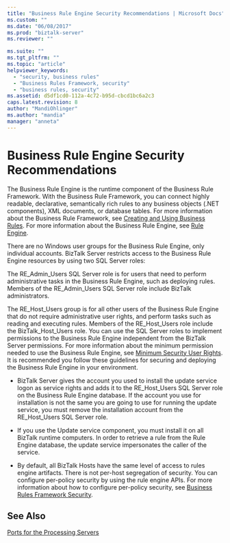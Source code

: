 ```yaml
---
title: "Business Rule Engine Security Recommendations | Microsoft Docs"
ms.custom: ""
ms.date: "06/08/2017"
ms.prod: "biztalk-server"
ms.reviewer: ""

ms.suite: ""
ms.tgt_pltfrm: ""
ms.topic: "article"
helpviewer_keywords: 
  - "security, business rules"
  - "Business Rules Framework, security"
  - "business rules, security"
ms.assetid: d5df1cd0-112a-4c72-b95d-cbcd1bc6a2c3
caps.latest.revision: 8
author: "MandiOhlinger"
ms.author: "mandia"
manager: "anneta"
---
```

# Business Rule Engine Security Recommendations
The Business Rule Engine is the runtime component of the Business Rule Framework. With the Business Rule Framework, you can connect highly readable, declarative, semantically rich rules to any business objects (.NET components), XML documents, or database tables. For more information about the Business Rule Framework, see [Creating and Using Business Rules](../core/creating-and-using-business-rules.md). For more information about the Business Rule Engine, see [Rule Engine](../core/rule-engine.md).  
  
 There are no Windows user groups for the Business Rule Engine, only individual accounts. BizTalk Server restricts access to the Business Rule Engine resources by using two SQL Server roles:  
  
 The RE_Admin_Users SQL Server role is for users that need to perform administrative tasks in the Business Rule Engine, such as deploying rules. Members of the RE_Admin_Users SQL Server role include BizTalk administrators.  
  
 The RE_Host_Users group is for all other users of the Business Rule Engine that do not require administrative user rights, and perform tasks such as reading and executing rules. Members of the RE_Host_Users role include the BizTalk_Host_Users role. You can use the SQL Server roles to implement permissions to the Business Rule Engine independent from the BizTalk Server permissions. For more information about the minimum permission needed to use the Business Rule Engine, see [Minimum Security User Rights](../core/minimum-security-user-rights.md). It is recommended you follow these guidelines for securing and deploying the Business Rule Engine in your environment.  
  
-   BizTalk Server gives the account you used to install the update service logon as service rights and adds it to the RE_Host_Users SQL Server role on the Business Rule Engine database. If the account you use for installation is not the same you are going to use for running the update service, you must remove the installation account from the RE_Host_Users SQL Server role.  
  
-   If you use the Update service component, you must install it on all BizTalk runtime computers. In order to retrieve a rule from the Rule Engine database, the update service impersonates the caller of the service.  
  
-   By default, all BizTalk Hosts have the same level of access to rules engine artifacts. There is not per-host segregation of security. You can configure per-policy security by using the rule engine APIs. For more information about how to configure per-policy security, see [Business Rules Framework Security](../core/business-rules-framework-security.md).  
  
## See Also  
 [Ports for the Processing Servers](../core/ports-for-the-processing-servers.md)